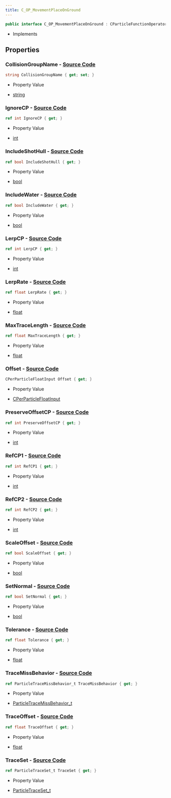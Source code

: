 ```yaml
---
title: C_OP_MovementPlaceOnGround
---
```


```csharp
public interface C_OP_MovementPlaceOnGround : CParticleFunctionOperator, CParticleFunction, ISchemaClass<CParticleFunction>, ISchemaClass<CParticleFunctionOperator>, ISchemaClass<C_OP_MovementPlaceOnGround>, ISchemaField, ISchemaClass, INativeHandle
```

- Implements

## Properties

### **CollisionGroupName** - [Source Code](https://github.com/swiftly-solution/swiftlys2/blob/main/managed/src/SwiftlyS2.Generated/Schemas/Interfaces/C_OP_MovementPlaceOnGround.cs#L26)

```csharp
string CollisionGroupName { get; set; }
```

- Property Value

- [string](https://learn.microsoft.com/dotnet/api/system.string)

### **IgnoreCP** - [Source Code](https://github.com/swiftly-solution/swiftlys2/blob/main/managed/src/SwiftlyS2.Generated/Schemas/Interfaces/C_OP_MovementPlaceOnGround.cs#L48)

```csharp
ref int IgnoreCP { get; }
```

- Property Value

- [int](https://learn.microsoft.com/dotnet/api/system.int32)

### **IncludeShotHull** - [Source Code](https://github.com/swiftly-solution/swiftlys2/blob/main/managed/src/SwiftlyS2.Generated/Schemas/Interfaces/C_OP_MovementPlaceOnGround.cs#L38)

```csharp
ref bool IncludeShotHull { get; }
```

- Property Value

- [bool](https://learn.microsoft.com/dotnet/api/system.boolean)

### **IncludeWater** - [Source Code](https://github.com/swiftly-solution/swiftlys2/blob/main/managed/src/SwiftlyS2.Generated/Schemas/Interfaces/C_OP_MovementPlaceOnGround.cs#L40)

```csharp
ref bool IncludeWater { get; }
```

- Property Value

- [bool](https://learn.microsoft.com/dotnet/api/system.boolean)

### **LerpCP** - [Source Code](https://github.com/swiftly-solution/swiftlys2/blob/main/managed/src/SwiftlyS2.Generated/Schemas/Interfaces/C_OP_MovementPlaceOnGround.cs#L34)

```csharp
ref int LerpCP { get; }
```

- Property Value

- [int](https://learn.microsoft.com/dotnet/api/system.int32)

### **LerpRate** - [Source Code](https://github.com/swiftly-solution/swiftlys2/blob/main/managed/src/SwiftlyS2.Generated/Schemas/Interfaces/C_OP_MovementPlaceOnGround.cs#L24)

```csharp
ref float LerpRate { get; }
```

- Property Value

- [float](https://learn.microsoft.com/dotnet/api/system.single)

### **MaxTraceLength** - [Source Code](https://github.com/swiftly-solution/swiftlys2/blob/main/managed/src/SwiftlyS2.Generated/Schemas/Interfaces/C_OP_MovementPlaceOnGround.cs#L18)

```csharp
ref float MaxTraceLength { get; }
```

- Property Value

- [float](https://learn.microsoft.com/dotnet/api/system.single)

### **Offset** - [Source Code](https://github.com/swiftly-solution/swiftlys2/blob/main/managed/src/SwiftlyS2.Generated/Schemas/Interfaces/C_OP_MovementPlaceOnGround.cs#L16)

```csharp
CPerParticleFloatInput Offset { get; }
```

- Property Value

- [CPerParticleFloatInput](/docs/api/shared/schemadefinitions/cperparticlefloatinput)

### **PreserveOffsetCP** - [Source Code](https://github.com/swiftly-solution/swiftlys2/blob/main/managed/src/SwiftlyS2.Generated/Schemas/Interfaces/C_OP_MovementPlaceOnGround.cs#L46)

```csharp
ref int PreserveOffsetCP { get; }
```

- Property Value

- [int](https://learn.microsoft.com/dotnet/api/system.int32)

### **RefCP1** - [Source Code](https://github.com/swiftly-solution/swiftlys2/blob/main/managed/src/SwiftlyS2.Generated/Schemas/Interfaces/C_OP_MovementPlaceOnGround.cs#L30)

```csharp
ref int RefCP1 { get; }
```

- Property Value

- [int](https://learn.microsoft.com/dotnet/api/system.int32)

### **RefCP2** - [Source Code](https://github.com/swiftly-solution/swiftlys2/blob/main/managed/src/SwiftlyS2.Generated/Schemas/Interfaces/C_OP_MovementPlaceOnGround.cs#L32)

```csharp
ref int RefCP2 { get; }
```

- Property Value

- [int](https://learn.microsoft.com/dotnet/api/system.int32)

### **ScaleOffset** - [Source Code](https://github.com/swiftly-solution/swiftlys2/blob/main/managed/src/SwiftlyS2.Generated/Schemas/Interfaces/C_OP_MovementPlaceOnGround.cs#L44)

```csharp
ref bool ScaleOffset { get; }
```

- Property Value

- [bool](https://learn.microsoft.com/dotnet/api/system.boolean)

### **SetNormal** - [Source Code](https://github.com/swiftly-solution/swiftlys2/blob/main/managed/src/SwiftlyS2.Generated/Schemas/Interfaces/C_OP_MovementPlaceOnGround.cs#L42)

```csharp
ref bool SetNormal { get; }
```

- Property Value

- [bool](https://learn.microsoft.com/dotnet/api/system.boolean)

### **Tolerance** - [Source Code](https://github.com/swiftly-solution/swiftlys2/blob/main/managed/src/SwiftlyS2.Generated/Schemas/Interfaces/C_OP_MovementPlaceOnGround.cs#L20)

```csharp
ref float Tolerance { get; }
```

- Property Value

- [float](https://learn.microsoft.com/dotnet/api/system.single)

### **TraceMissBehavior** - [Source Code](https://github.com/swiftly-solution/swiftlys2/blob/main/managed/src/SwiftlyS2.Generated/Schemas/Interfaces/C_OP_MovementPlaceOnGround.cs#L36)

```csharp
ref ParticleTraceMissBehavior_t TraceMissBehavior { get; }
```

- Property Value

- [ParticleTraceMissBehavior_t](/docs/api/shared/schemadefinitions/particletracemissbehavior_t)

### **TraceOffset** - [Source Code](https://github.com/swiftly-solution/swiftlys2/blob/main/managed/src/SwiftlyS2.Generated/Schemas/Interfaces/C_OP_MovementPlaceOnGround.cs#L22)

```csharp
ref float TraceOffset { get; }
```

- Property Value

- [float](https://learn.microsoft.com/dotnet/api/system.single)

### **TraceSet** - [Source Code](https://github.com/swiftly-solution/swiftlys2/blob/main/managed/src/SwiftlyS2.Generated/Schemas/Interfaces/C_OP_MovementPlaceOnGround.cs#L28)

```csharp
ref ParticleTraceSet_t TraceSet { get; }
```

- Property Value

- [ParticleTraceSet_t](/docs/api/shared/schemadefinitions/particletraceset_t)

